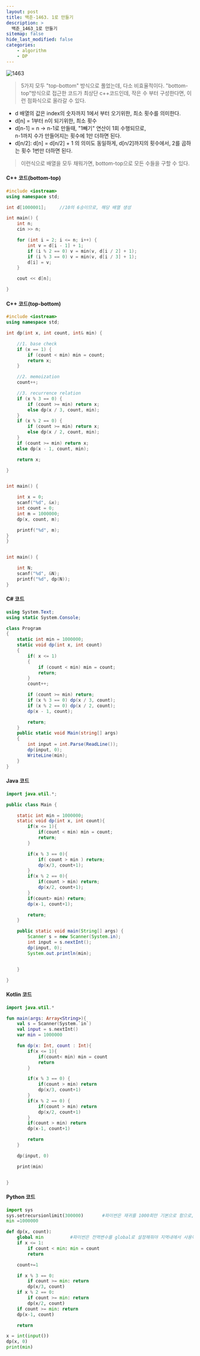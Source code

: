 ```yaml
---
layout: post
title: 백준-1463. 1로 만들기
description: >
  백준_1463_1로 만들기
sitemap: false
hide_last_modified: false
categories:
    - algorithm
    - DP
---
```


![1463](/assets/img/BOJ_problem/1463.PNG)

> 5가지 모두 "top-bottom" 방식으로 풀었는데, 다소 비효율적이다.
> "bottom-top"방식으로 접근한 코드가 최상단 c++코드인데,
> 작은 수 부터 구성한다면, 이런 점화식으로 올라갈 수 있다.
* d 배열의 값은 index의 숫자까지 1에서 부터 오기위한, 최소 횟수를 의미한다.
* d[n] =  1부터 n이 되기위한, 최소 횟수
* d[n-1] = n -> n-1로 만들때, "1빼기" 연산이 1회 수행되므로, <br>
    n-1까지 수가 만들어지는 횟수에 1만 더하면 된다.
* d[n/2]: d[n] = d[n/2] + 1 의 의미도 동일하게, d[n/2]까지의 횟수에서, 2를 곱하는 횟수 1번만 더하면 된다.

> 이런식으로 배열을 모두 채워가면, bottom-top으로 모든 수들을 구할 수 있다.



#### C++ 코드(bottom-top)

```cpp
#include <iostream>
using namespace std;

int d[1000001];		//10의 6승이므로, 해당 배열 생성

int main() {
	int n;
	cin >> n;

	for (int i = 2; i <= n; i++) {
		int v = d[i - 1] + 1;
		if (i % 2 == 0) v = min(v, d[i / 2] + 1);
		if (i % 3 == 0) v = min(v, d[i / 3] + 1);
		d[i] = v;
	}

	cout << d[n];

}
```


#### C++ 코드(top-bottom)

```c++
#include <iostream>
using namespace std;

int dp(int x, int count, int& min) {

	//1. base check
	if (x == 1) {
		if (count < min) min = count;
		return x;
	}

	//2. memoization
	count++;

	//3. recurrence relation
	if (x % 3 == 0) {
		if (count >= min) return x;
		else dp(x / 3, count, min);
	}
	if (x % 2 == 0) {
		if (count >= min) return x;
		else dp(x / 2, count, min);
	}
	if (count >= min) return x;
	else dp(x - 1, count, min);

	return x;

}


int main() {

	int x = 0;
	scanf("%d", &x);
	int count = 0;
	int m = 1000000;
	dp(x, count, m);

	printf("%d", m);
}
}


int main() {

	int N;
	scanf("%d", &N);
	printf("%d", dp(N));
}
```


#### C# 코드

```c#
using System.Text;
using static System.Console;

class Program
{
    static int min = 1000000;
    static void dp(int x, int count)
    {
        if( x <= 1)
        {
            if (count < min) min = count;
            return;
        }
        count++;

        if (count >= min) return;
        if (x % 3 == 0) dp(x / 3, count);
        if (x % 2 == 0) dp(x / 2, count);
        dp(x - 1, count);

        return;
    }
    public static void Main(string[] args)
    {
        int input = int.Parse(ReadLine());
        dp(input, 0);
        WriteLine(min);
    }
}

```

#### Java 코드

```java
import java.util.*;

public class Main {

    static int min = 1000000;
    static void dp(int x, int count){
        if(x <= 1){
            if(count < min) min = count;
            return;
        }

        if(x % 3 == 0){
            if( count > min ) return;
            dp(x/3, count+1);
        }
        if(x % 2 == 0){
            if(count > min) return;
            dp(x/2, count+1);
        }
        if(count> min) return;
        dp(x-1, count+1);

        return;
    }

    public static void main(String[] args) {
        Scanner s = new Scanner(System.in);
        int input = s.nextInt();
        dp(input, 0);
        System.out.println(min);


    }

}


```


#### Kotlin 코드

```kotlin
import java.util.*

fun main(args: Array<String>){
    val s = Scanner(System.`in`)
    val input = s.nextInt()
    var min = 1000000

    fun dp(x: Int, count : Int){
        if(x <= 1){
            if(count< min) min = count
            return
        }

        if(x % 3 == 0) {
            if(count > min) return
            dp(x/3, count+1)
        }
        if(x % 2 == 0) {
            if(count > min) return
            dp(x/2, count+1)
        }
        if(count > min) return
        dp(x-1, count+1)

        return
    }

    dp(input, 0)

    print(min)


}
```

#### Python 코드

```python
import sys
sys.setrecursionlimit(300000)       #파이썬은 재귀를 1000회만 기본으로 함으로, 제한을 늘려놓기
min =1000000

def dp(x, count):
    global min          #파이썬은 전역변수를 global로 설정해줘야 지역내에서 사용이 가능.
    if x <= 1:
        if count < min: min = count
        return

    count+=1

    if x % 3 == 0:
        if count >= min: return
        dp(x/3, count)
    if x % 2 == 0:
        if count >= min: return
        dp(x/2, count)
    if count >= min: return
    dp(x-1, count)

    return

x = int(input())
dp(x, 0)
print(min)


```